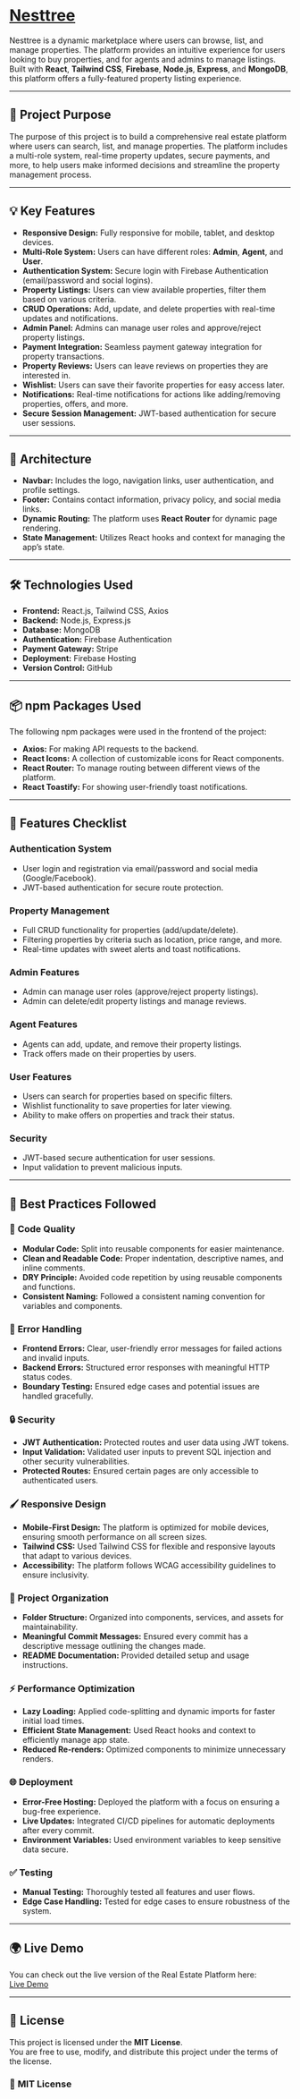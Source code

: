 # [Nesttree](https://nesttree-d03bc.web.app/)

Nesttree is a dynamic marketplace where users can browse, list, and manage properties. The platform provides an intuitive experience for users looking to buy properties, and for agents and admins to manage listings. Built with **React**, **Tailwind CSS**, **Firebase**, **Node.js**, **Express**, and **MongoDB**, this platform offers a fully-featured property listing experience.

---

## 🌟 **Project Purpose**
The purpose of this project is to build a comprehensive real estate platform where users can search, list, and manage properties. The platform includes a multi-role system, real-time property updates, secure payments, and more, to help users make informed decisions and streamline the property management process.

---

## 💡 **Key Features**
- **Responsive Design:** Fully responsive for mobile, tablet, and desktop devices.
- **Multi-Role System:** Users can have different roles: **Admin**, **Agent**, and **User**.
- **Authentication System:** Secure login with Firebase Authentication (email/password and social logins).
- **Property Listings:** Users can view available properties, filter them based on various criteria.
- **CRUD Operations:** Add, update, and delete properties with real-time updates and notifications.
- **Admin Panel:** Admins can manage user roles and approve/reject property listings.
- **Payment Integration:** Seamless payment gateway integration for property transactions.
- **Property Reviews:** Users can leave reviews on properties they are interested in.
- **Wishlist:** Users can save their favorite properties for easy access later.
- **Notifications:** Real-time notifications for actions like adding/removing properties, offers, and more.
- **Secure Session Management:** JWT-based authentication for secure user sessions.

---

## 📂 **Architecture**
- **Navbar:** Includes the logo, navigation links, user authentication, and profile settings.
- **Footer:** Contains contact information, privacy policy, and social media links.
- **Dynamic Routing:** The platform uses **React Router** for dynamic page rendering.
- **State Management:** Utilizes React hooks and context for managing the app’s state.

---

## 🛠️ **Technologies Used**
- **Frontend:** React.js, Tailwind CSS, Axios
- **Backend:** Node.js, Express.js
- **Database:** MongoDB
- **Authentication:** Firebase Authentication
- **Payment Gateway:** Stripe
- **Deployment:** Firebase Hosting
- **Version Control:** GitHub

---

## 📦 **npm Packages Used**
The following npm packages were used in the frontend of the project:

- **Axios:** For making API requests to the backend.
- **React Icons:** A collection of customizable icons for React components.
- **React Router:** To manage routing between different views of the platform.
- **React Toastify:** For showing user-friendly toast notifications.

---

## 🚀 **Features Checklist**
### **Authentication System**
- User login and registration via email/password and social media (Google/Facebook).
- JWT-based authentication for secure route protection.

### **Property Management**
- Full CRUD functionality for properties (add/update/delete).
- Filtering properties by criteria such as location, price range, and more.
- Real-time updates with sweet alerts and toast notifications.

### **Admin Features**
- Admin can manage user roles (approve/reject property listings).
- Admin can delete/edit property listings and manage reviews.

### **Agent Features**
- Agents can add, update, and remove their property listings.
- Track offers made on their properties by users.

### **User Features**
- Users can search for properties based on specific filters.
- Wishlist functionality to save properties for later viewing.
- Ability to make offers on properties and track their status.

### **Security**
- JWT-based secure authentication for user sessions.
- Input validation to prevent malicious inputs.

---

## 📜 **Best Practices Followed**

### 🧹 **Code Quality**
- **Modular Code:** Split into reusable components for easier maintenance.
- **Clean and Readable Code:** Proper indentation, descriptive names, and inline comments.
- **DRY Principle:** Avoided code repetition by using reusable components and functions.
- **Consistent Naming:** Followed a consistent naming convention for variables and components.

### 🚦 **Error Handling**
- **Frontend Errors:** Clear, user-friendly error messages for failed actions and invalid inputs.
- **Backend Errors:** Structured error responses with meaningful HTTP status codes.
- **Boundary Testing:** Ensured edge cases and potential issues are handled gracefully.

### 🔒 **Security**
- **JWT Authentication:** Protected routes and user data using JWT tokens.
- **Input Validation:** Validated user inputs to prevent SQL injection and other security vulnerabilities.
- **Protected Routes:** Ensured certain pages are only accessible to authenticated users.

### 🖌️ **Responsive Design**
- **Mobile-First Design:** The platform is optimized for mobile devices, ensuring smooth performance on all screen sizes.
- **Tailwind CSS:** Used Tailwind CSS for flexible and responsive layouts that adapt to various devices.
- **Accessibility:** The platform follows WCAG accessibility guidelines to ensure inclusivity.

### 📂 **Project Organization**
- **Folder Structure:** Organized into components, services, and assets for maintainability.
- **Meaningful Commit Messages:** Ensured every commit has a descriptive message outlining the changes made.
- **README Documentation:** Provided detailed setup and usage instructions.

### ⚡ **Performance Optimization**
- **Lazy Loading:** Applied code-splitting and dynamic imports for faster initial load times.
- **Efficient State Management:** Used React hooks and context to efficiently manage app state.
- **Reduced Re-renders:** Optimized components to minimize unnecessary renders.

### 🌐 **Deployment**
- **Error-Free Hosting:** Deployed the platform with a focus on ensuring a bug-free experience.
- **Live Updates:** Integrated CI/CD pipelines for automatic deployments after every commit.
- **Environment Variables:** Used environment variables to keep sensitive data secure.

### ✅ **Testing**
- **Manual Testing:** Thoroughly tested all features and user flows.
- **Edge Case Handling:** Tested for edge cases to ensure robustness of the system.

---

## 🌍 **Live Demo**
You can check out the live version of the Real Estate Platform here:  
[Live Demo](https://nesttree-d03bc.web.app/)

---

## 📜 **License**
This project is licensed under the **MIT License**.  
You are free to use, modify, and distribute this project under the terms of the license.

### 📄 **MIT License**
